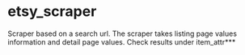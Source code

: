 # etsy_scraper
Scraper based on a search url. The scraper takes listing page values information and detail page values.
Check results under item_attr***

